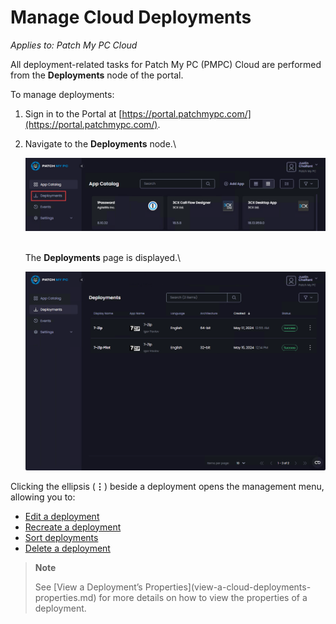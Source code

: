 # Manage Cloud Deployments

_Applies to: Patch My PC Cloud_

All deployment-related tasks for Patch My PC (PMPC) Cloud are performed from the <strong>Deployments</strong> node of the portal.

To manage deployments:

1. Sign in to the Portal at [https://portal.patchmypc.com/](https://portal.patchmypc.com/).
2.  Navigate to the <strong>Deployments</strong> node.\


    ![Navigating to the “Deployments” page](/_images/image-(1457).png "Navigating to the “Deployments” page")

    \
    The <strong>Deployments</strong> page is displayed.\


    ![The “Deployments” page](/_images/image-(1458).png "The “Deployments” page")

Clicking the ellipsis (<strong>⋮</strong>) beside a deployment opens the management menu, allowing you to:

* [Edit a deployment](edit-a-cloud-deployment.md)
* [Recreate a deployment](recreate-a-cloud-deployment.md)
* [Sort deployments](sort-cloud-deployments.md)
* [Delete a deployment](delete-a-cloud-deployment.md)

<blockquote class="wp-block-quote">
<p><strong>Note</strong></p>
<p>See [View a Deployment’s Properties](view-a-cloud-deployments-properties.md) for more details on how to view the properties of a deployment.</p>
</blockquote>